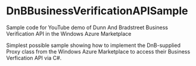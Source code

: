 DnBBusinessVerificationAPISample
================================

Sample code for YouTube demo of Dunn And Bradstreet Business Verification API in the Windows Azure Marketplace

Simplest possible sample showing how to implement the DnB-supplied Proxy class from the Windows Azure Marketplace
to access their Business Verfication API via C#.
